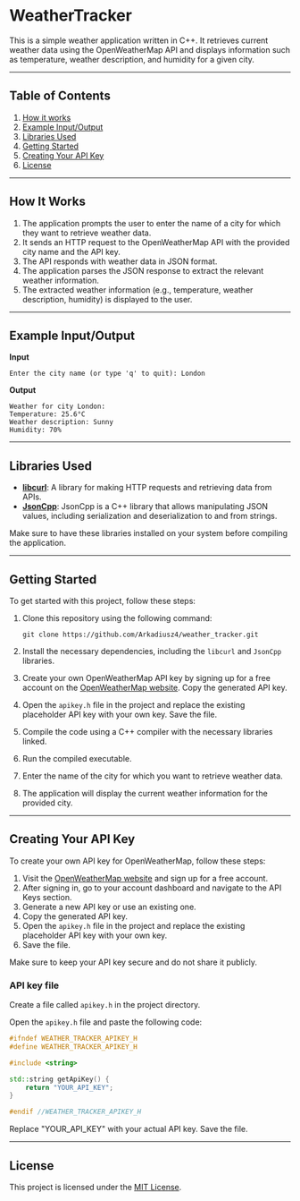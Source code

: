 # WeatherTracker

This is a simple weather application written in C++. It retrieves current weather data using the OpenWeatherMap API and
displays information such as temperature, weather description, and humidity for a given city.

----

## Table of Contents

1. [How it works](#how-it-works)
2. [Example Input/Output](#example-inputoutput)
3. [Libraries Used](#libraries-used)
4. [Getting Started](#getting-started)
5. [Creating Your API Key](#creating-your-api-key)
6. [License](#license)

---
<a name="how-it-works"></a>

## How It Works

1. The application prompts the user to enter the name of a city for which they want to retrieve weather data.
2. It sends an HTTP request to the OpenWeatherMap API with the provided city name and the API key.
3. The API responds with weather data in JSON format.
4. The application parses the JSON response to extract the relevant weather information.
5. The extracted weather information (e.g., temperature, weather description, humidity) is displayed to the user.

----
<a name="example-inputoutput"></a>

## Example Input/Output

**Input**

```
Enter the city name (or type 'q' to quit): London
```

**Output**

```
Weather for city London:
Temperature: 25.6°C
Weather description: Sunny
Humidity: 70%
```

----
<a name="libraries-used"></a>

## Libraries Used

- **[libcurl](https://curl.se/)**: A library for making HTTP requests and retrieving data from APIs.
- **[JsonCpp](https://github.com/open-source-parsers/jsoncpp)**: JsonCpp is a C++ library that allows manipulating JSON values, including serialization and deserialization to and from strings.

Make sure to have these libraries installed on your system before compiling the application.

----
<a name="getting-started"></a>

## Getting Started

To get started with this project, follow these steps:

1. Clone this repository using the following command:

   ```
   git clone https://github.com/Arkadiusz4/weather_tracker.git
   ```

2. Install the necessary dependencies, including the `libcurl` and `JsonCpp` libraries.

3. Create your own OpenWeatherMap API key by signing up for a free account on
   the [OpenWeatherMap website](https://openweathermap.org/). Copy the generated API key.

4. Open the `apikey.h` file in the project and replace the existing placeholder API key with your own key. Save the
   file.

5. Compile the code using a C++ compiler with the necessary libraries linked.

6. Run the compiled executable.

7. Enter the name of the city for which you want to retrieve weather data.

8. The application will display the current weather information for the provided city.

----
<a name="creating-your-api-key"></a>

## Creating Your API Key

To create your own API key for OpenWeatherMap, follow these steps:

1. Visit the [OpenWeatherMap website](https://openweathermap.org/) and sign up for a free account.
2. After signing in, go to your account dashboard and navigate to the API Keys section.
3. Generate a new API key or use an existing one.
4. Copy the generated API key.
5. Open the `apikey.h` file in the project and replace the existing placeholder API key with your own key.
6. Save the file.

Make sure to keep your API key secure and do not share it publicly.

### API key file

Create a file called `apikey.h` in the project directory.

Open the `apikey.h` file and paste the following code:

```cpp
#ifndef WEATHER_TRACKER_APIKEY_H
#define WEATHER_TRACKER_APIKEY_H

#include <string>

std::string getApiKey() {
    return "YOUR_API_KEY";
}

#endif //WEATHER_TRACKER_APIKEY_H
```

Replace "YOUR_API_KEY" with your actual API key. Save the file.

----
<a name="license"></a>

## License

This project is licensed under the [MIT License](LICENSE).
